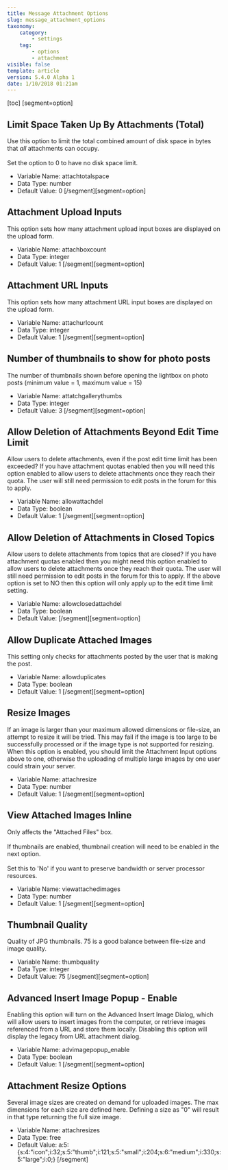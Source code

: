 ```yaml
---
title: Message Attachment Options
slug: message_attachment_options
taxonomy:
    category:
        - settings
    tag:
        - options
        - attachment
visible: false
template: article
version: 5.4.0 Alpha 1
date: 1/10/2018 01:21am
---
```


[toc]
[segment=option]

## Limit Space Taken Up By Attachments (Total)
Use this option to limit the total combined amount of disk space in bytes that <i>all</i> attachments can occupy.<br />
<br />
Set the option to 0 to have no disk space limit.



- Variable Name: attachtotalspace
- Data Type: number
- Default Value: 0
[/segment][segment=option]

## Attachment Upload Inputs
This option sets how many attachment upload input boxes are displayed on the upload form.



- Variable Name: attachboxcount
- Data Type: integer
- Default Value: 1
[/segment][segment=option]

## Attachment URL Inputs
This option sets how many attachment URL input boxes are displayed on the upload form.



- Variable Name: attachurlcount
- Data Type: integer
- Default Value: 1
[/segment][segment=option]

## Number of thumbnails to show for photo posts
The number of thumbnails shown before opening the lightbox on photo posts (minimum value = 1, maximum value = 15)



- Variable Name: attatchgallerythumbs
- Data Type: integer
- Default Value: 3
[/segment][segment=option]

## Allow Deletion of Attachments Beyond Edit Time Limit
Allow users to delete attachments, even if the post edit time limit has been exceeded?  If you have attachment quotas enabled then you will need this option enabled to allow users to delete attachments once they reach their quota. The user will still need permission to edit posts in the forum for this to apply.



- Variable Name: allowattachdel
- Data Type: boolean
- Default Value: 1
[/segment][segment=option]

## Allow Deletion of Attachments in Closed Topics
Allow users to delete attachments from topics that are closed? If you have attachment quotas enabled then you might need this option enabled to allow users to delete attachments once they reach their quota. The user will still need permission to edit posts in the forum for this to apply. If the above option is set to NO then this option will only apply up to the edit time limit setting.



- Variable Name: allowclosedattachdel
- Data Type: boolean
- Default Value: 
[/segment][segment=option]

## Allow Duplicate Attached Images
This setting only checks for attachments posted by the user that is making the post.



- Variable Name: allowduplicates
- Data Type: boolean
- Default Value: 1
[/segment][segment=option]

## Resize Images
If an image is larger than your maximum allowed dimensions or file-size, an attempt to resize it will be tried.  This may fail if the image is too large to be successfully processed or if the image type is not supported for resizing. When this option is enabled, you should limit the Attachment Input options above to one, otherwise the uploading of multiple large images by one user could strain your server.



- Variable Name: attachresize
- Data Type: number
- Default Value: 1
[/segment][segment=option]

## View Attached Images Inline
Only affects the "Attached Files" box.<br /><br />
If thumbnails are enabled, thumbnail creation will need to be enabled in the next option.<br /><br />Set this to 'No' if you want to preserve bandwidth or server processor resources.



- Variable Name: viewattachedimages
- Data Type: number
- Default Value: 1
[/segment][segment=option]

## Thumbnail Quality
Quality of JPG thumbnails. 75 is a good balance between file-size and image quality.



- Variable Name: thumbquality
- Data Type: integer
- Default Value: 75
[/segment][segment=option]

## Advanced Insert Image Popup - Enable
Enabling this option will turn on the Advanced Insert Image Dialog, which will allow users to insert images from the computer, or retrieve images referenced from a URL and store them locally. Disabling this option will display the legacy from URL attachment dialog.



- Variable Name: advimagepopup_enable
- Data Type: boolean
- Default Value: 1
[/segment][segment=option]

## Attachment Resize Options
Several image sizes are created on demand for uploaded images.  The max dimensions for each size are defined here. Defining a size as "0" will result in that type returning the full size image.



- Variable Name: attachresizes
- Data Type: free
- Default Value: a:5:{s:4:&quot;icon&quot;;i:32;s:5:&quot;thumb&quot;;i:121;s:5:&quot;small&quot;;i:204;s:6:&quot;medium&quot;;i:330;s:5:&quot;large&quot;;i:0;}
[/segment]